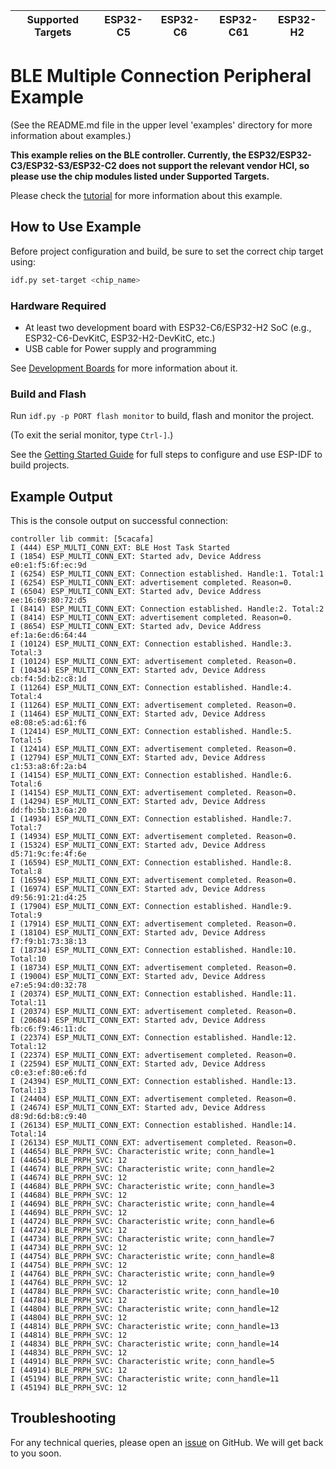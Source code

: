 | Supported Targets | ESP32-C5 | ESP32-C6 | ESP32-C61 | ESP32-H2 |
| ----------------- | -------- | -------- | --------- | -------- |

# BLE Multiple Connection Peripheral Example

(See the README.md file in the upper level 'examples' directory for more information about examples.)

**This example relies on the BLE controller. Currently, the ESP32/ESP32-C3/ESP32-S3/ESP32-C2 does not support the relevant vendor HCI, so please use the chip modules listed under Supported Targets.**

Please check the [tutorial](tutorial/Ble*Multiple*Connections*Peripheral*Example_Walkthrough.md) for more information about this example.

## How to Use Example

Before project configuration and build, be sure to set the correct chip target using:

```bash
idf.py set-target <chip_name>
```

### Hardware Required

* At least two development board with ESP32-C6/ESP32-H2 SoC (e.g., ESP32-C6-DevKitC, ESP32-H2-DevKitC, etc.)
* USB cable for Power supply and programming

See [Development Boards](https://www.espressif.com/en/products/devkits) for more information about it.

### Build and Flash

Run `idf.py -p PORT flash monitor` to build, flash and monitor the project.

(To exit the serial monitor, type ``Ctrl-]``.)

See the [Getting Started Guide](https://idf.espressif.com/) for full steps to configure and use ESP-IDF to build projects.

## Example Output

This is the console output on successful connection:

```
controller lib commit: [5cacafa]
I (444) ESP_MULTI_CONN_EXT: BLE Host Task Started
I (1854) ESP_MULTI_CONN_EXT: Started adv, Device Address e0:e1:f5:6f:ec:9d
I (6254) ESP_MULTI_CONN_EXT: Connection established. Handle:1. Total:1
I (6254) ESP_MULTI_CONN_EXT: advertisement completed. Reason=0.
I (6504) ESP_MULTI_CONN_EXT: Started adv, Device Address ee:16:69:80:72:d5
I (8414) ESP_MULTI_CONN_EXT: Connection established. Handle:2. Total:2
I (8414) ESP_MULTI_CONN_EXT: advertisement completed. Reason=0.
I (8654) ESP_MULTI_CONN_EXT: Started adv, Device Address ef:1a:6e:d6:64:44
I (10124) ESP_MULTI_CONN_EXT: Connection established. Handle:3. Total:3
I (10124) ESP_MULTI_CONN_EXT: advertisement completed. Reason=0.
I (10434) ESP_MULTI_CONN_EXT: Started adv, Device Address cb:f4:5d:b2:c8:1d
I (11264) ESP_MULTI_CONN_EXT: Connection established. Handle:4. Total:4
I (11264) ESP_MULTI_CONN_EXT: advertisement completed. Reason=0.
I (11464) ESP_MULTI_CONN_EXT: Started adv, Device Address e8:08:e5:ad:61:f6
I (12414) ESP_MULTI_CONN_EXT: Connection established. Handle:5. Total:5
I (12414) ESP_MULTI_CONN_EXT: advertisement completed. Reason=0.
I (12794) ESP_MULTI_CONN_EXT: Started adv, Device Address c1:53:a8:6f:2a:b4
I (14154) ESP_MULTI_CONN_EXT: Connection established. Handle:6. Total:6
I (14154) ESP_MULTI_CONN_EXT: advertisement completed. Reason=0.
I (14294) ESP_MULTI_CONN_EXT: Started adv, Device Address dd:fb:5b:13:6a:20
I (14934) ESP_MULTI_CONN_EXT: Connection established. Handle:7. Total:7
I (14934) ESP_MULTI_CONN_EXT: advertisement completed. Reason=0.
I (15324) ESP_MULTI_CONN_EXT: Started adv, Device Address d5:71:9c:fe:4f:6e
I (16594) ESP_MULTI_CONN_EXT: Connection established. Handle:8. Total:8
I (16594) ESP_MULTI_CONN_EXT: advertisement completed. Reason=0.
I (16974) ESP_MULTI_CONN_EXT: Started adv, Device Address d9:56:91:21:d4:25
I (17904) ESP_MULTI_CONN_EXT: Connection established. Handle:9. Total:9
I (17914) ESP_MULTI_CONN_EXT: advertisement completed. Reason=0.
I (18104) ESP_MULTI_CONN_EXT: Started adv, Device Address f7:f9:b1:73:38:13
I (18734) ESP_MULTI_CONN_EXT: Connection established. Handle:10. Total:10
I (18734) ESP_MULTI_CONN_EXT: advertisement completed. Reason=0.
I (19004) ESP_MULTI_CONN_EXT: Started adv, Device Address e7:e5:94:d0:32:78
I (20374) ESP_MULTI_CONN_EXT: Connection established. Handle:11. Total:11
I (20374) ESP_MULTI_CONN_EXT: advertisement completed. Reason=0.
I (20684) ESP_MULTI_CONN_EXT: Started adv, Device Address fb:c6:f9:46:11:dc
I (22374) ESP_MULTI_CONN_EXT: Connection established. Handle:12. Total:12
I (22374) ESP_MULTI_CONN_EXT: advertisement completed. Reason=0.
I (22594) ESP_MULTI_CONN_EXT: Started adv, Device Address c0:e3:ef:80:e6:fd
I (24394) ESP_MULTI_CONN_EXT: Connection established. Handle:13. Total:13
I (24404) ESP_MULTI_CONN_EXT: advertisement completed. Reason=0.
I (24674) ESP_MULTI_CONN_EXT: Started adv, Device Address d8:9d:6d:b8:c9:40
I (26134) ESP_MULTI_CONN_EXT: Connection established. Handle:14. Total:14
I (26134) ESP_MULTI_CONN_EXT: advertisement completed. Reason=0.
I (44654) BLE_PRPH_SVC: Characteristic write; conn_handle=1
I (44654) BLE_PRPH_SVC: 12 
I (44674) BLE_PRPH_SVC: Characteristic write; conn_handle=2
I (44674) BLE_PRPH_SVC: 12 
I (44684) BLE_PRPH_SVC: Characteristic write; conn_handle=3
I (44684) BLE_PRPH_SVC: 12 
I (44694) BLE_PRPH_SVC: Characteristic write; conn_handle=4
I (44694) BLE_PRPH_SVC: 12 
I (44724) BLE_PRPH_SVC: Characteristic write; conn_handle=6
I (44724) BLE_PRPH_SVC: 12 
I (44734) BLE_PRPH_SVC: Characteristic write; conn_handle=7
I (44734) BLE_PRPH_SVC: 12 
I (44754) BLE_PRPH_SVC: Characteristic write; conn_handle=8
I (44754) BLE_PRPH_SVC: 12 
I (44764) BLE_PRPH_SVC: Characteristic write; conn_handle=9
I (44764) BLE_PRPH_SVC: 12 
I (44784) BLE_PRPH_SVC: Characteristic write; conn_handle=10
I (44784) BLE_PRPH_SVC: 12 
I (44804) BLE_PRPH_SVC: Characteristic write; conn_handle=12
I (44804) BLE_PRPH_SVC: 12 
I (44814) BLE_PRPH_SVC: Characteristic write; conn_handle=13
I (44814) BLE_PRPH_SVC: 12 
I (44834) BLE_PRPH_SVC: Characteristic write; conn_handle=14
I (44834) BLE_PRPH_SVC: 12 
I (44914) BLE_PRPH_SVC: Characteristic write; conn_handle=5
I (44914) BLE_PRPH_SVC: 12 
I (45194) BLE_PRPH_SVC: Characteristic write; conn_handle=11
I (45194) BLE_PRPH_SVC: 12
```

## Troubleshooting

For any technical queries, please open an [issue](https://github.com/espressif/esp-idf/issues) on GitHub. We will get back to you soon.
